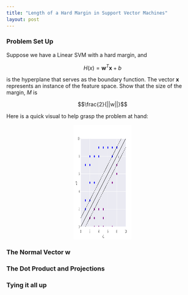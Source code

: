 ```yaml
---
title: "Length of a Hard Margin in Support Vector Machines"
layout: post
---
```

### Problem Set Up
Suppose we have a Linear SVM with a hard margin, and

 $$H(x) = \mathbf w^T\mathbf x + b$$
 
is the hyperplane that serves as the boundary function. The vector $\mathbf x$ represents an instance of the feature space. Show that the size of the margin, $M$ is

$$\frac{2}{||w||}$$

Here is a quick visual to help grasp the problem at hand:

<img 
     style="display: block; 
           margin-left: auto;
           margin-right: auto;
           width: 30%;"
     src="./assets/images/svm_length_M.png" 
     width="300" 
     height="300" 
  />

### The Normal Vector w

### The Dot Product and Projections

### Tying it all up
